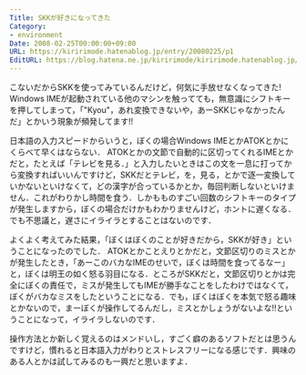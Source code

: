 ```yaml
---
Title: SKKが好きになってきた
Category:
- environment
Date: 2008-02-25T00:00:00+09:00
URL: https://kiririmode.hatenablog.jp/entry/20080225/p1
EditURL: https://blog.hatena.ne.jp/kiririmode/kiririmode.hatenablog.jp/atom/entry/8454420450078215425
---
```



こないだからSKKを使ってみているんだけど，何気に手放せなくなってきた!
Windows IMEが起動されている他のマシンを触ってても，無意識にシフトキーを押してしまって，「"Kyou"，あれ変換できないや，あーSKKじゃなかったんだ」とかいう現象が頻発してます!!


日本語の入力スピードからいうと，ぼくの場合Windows IMEとかATOKとかにくらべて早くはならない．
ATOKとかの文節で自動的に区切ってくれるIMEとかだと，たとえば「テレビを見る．」と入力したいときはこの文を一息に打ってから変換すればいいんですけど，SKKだとテレビ，を，見る，とかで逐一変換していかないといけなくて，どの漢字が合っているかとか，毎回判断しないといけません．これがわりかし時間を食う．しかもものすごい回数のシフトキーのタイプが発生しますから，ぼくの場合だけかもわかりませんけど，ホントに遅くなる．
でも不思議と，遅さにイライラとすることはないのです．


よくよく考えてみた結果，「ぼくはぼくのことが好きだから，SKKが好き」ということになったのでした．
ATOKとかことえりとかだと，文節区切りのミスとかが発生したとき，「あーこのバカなIMEのせいで，ぼくは時間を食ってるなー」と，ぼくは明王の如く怒る羽目になる．ところがSKKだと，文節区切りとかは完全にぼくの責任で，ミスが発生してもIMEが勝手なことをしたわけではなくて，ぼくがバカなミスをしたということになる．でも，ぼくはぼくを本気で怒る趣味とかないので，まーぼくが操作してるんだし，ミスとかしょうがないよな!!ということになって，イライラしないのです．


操作方法とか新しく覚えるのはメンドいし，すごく癖のあるソフトだとは思うんですけど，慣れると日本語入力がわりとストレスフリーになる感じです．興味のある人とかは試してみるのも一興だと思いますよ．

